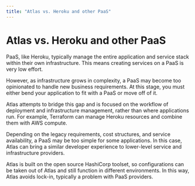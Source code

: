 ```yaml
---
title: "Atlas vs. Heroku and other PaaS"
---
```


# Atlas vs. Heroku and other PaaS

PaaS, like Heroku, typically manage the entire application and
service stack within their own infrastructure. This means
creating services on a PaaS is very low effort.

However, as infrastructure grows in complexity, a PaaS may
become too opinionated to handle new business requirements. At this
stage, you must either bend your application to fit with a PaaS or
move off of it.

Atlas attempts to bridge this gap and is focused on the workflow of
deployment and infrastructure management, rather than where applications
run. For example, Terraform can manage Heroku resources and combine them
with AWS compute.

Depending on the legacy requirements, cost structures, and service availability,
a PaaS may be too simple for some applications. In this case, Atlas
can bring a similar developer experience to lower-level service
and infrastructure providers.

Atlas is built on the open source HashiCorp toolset, so configurations
can be taken out of Atlas and still function in different environments. In
this way, Atlas avoids lock-in, typically a problem with PaaS providers.
